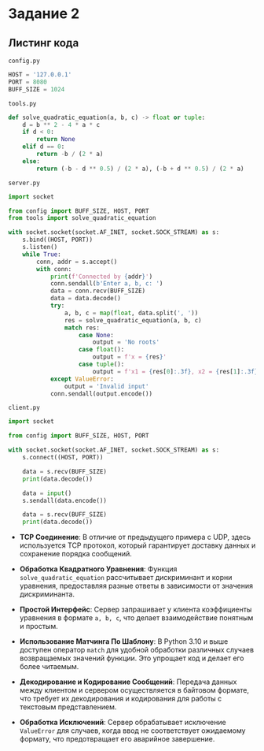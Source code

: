 # Задание 2

## Листинг кода

`config.py`

```python
HOST = '127.0.0.1'
PORT = 8080
BUFF_SIZE = 1024
```

`tools.py`

```python
def solve_quadratic_equation(a, b, c) -> float or tuple:
    d = b ** 2 - 4 * a * c
    if d < 0:
        return None
    elif d == 0:
        return -b / (2 * a)
    else:
        return (-b - d ** 0.5) / (2 * a), (-b + d ** 0.5) / (2 * a)
```

`server.py`

```python
import socket

from config import BUFF_SIZE, HOST, PORT
from tools import solve_quadratic_equation

with socket.socket(socket.AF_INET, socket.SOCK_STREAM) as s:
    s.bind((HOST, PORT))
    s.listen()
    while True:
        conn, addr = s.accept()
        with conn:
            print(f'Connected by {addr}')
            conn.sendall(b'Enter a, b, c: ')
            data = conn.recv(BUFF_SIZE)
            data = data.decode()
            try:
                a, b, c = map(float, data.split(', '))
                res = solve_quadratic_equation(a, b, c)
                match res:
                    case None:
                        output = 'No roots'
                    case float():
                        output = f'x = {res}'
                    case tuple():
                        output = f'x1 = {res[0]:.3f}, x2 = {res[1]:.3f}'
            except ValueError:
                output = 'Invalid input'
            conn.sendall(output.encode())
```

`client.py`

```python
import socket

from config import BUFF_SIZE, HOST, PORT

with socket.socket(socket.AF_INET, socket.SOCK_STREAM) as s:
    s.connect((HOST, PORT))

    data = s.recv(BUFF_SIZE)
    print(data.decode())

    data = input()
    s.sendall(data.encode())

    data = s.recv(BUFF_SIZE)
    print(data.decode())
```

- **TCP Соединение**: В отличие от предыдущего примера с UDP, здесь используется TCP протокол, который гарантирует
  доставку данных и сохранение порядка сообщений.

- **Обработка Квадратного Уравнения**: Функция `solve_quadratic_equation` рассчитывает дискриминант и корни уравнения,
  предоставляя разные ответы в зависимости от значения дискриминанта.

- **Простой Интерфейс**: Сервер запрашивает у клиента коэффициенты уравнения в формате `a, b, c`, что делает
  взаимодействие понятным и простым.

- **Использование Матчинга По Шаблону**: В Python 3.10 и выше доступен оператор `match` для удобной обработки различных
  случаев возвращаемых значений функции. Это упрощает код и делает его более читаемым.

- **Декодирование и Кодирование Сообщений**: Передача данных между клиентом и сервером осуществляется в байтовом
  формате, что требует их декодирования и кодирования для работы с текстовым представлением.

- **Обработка Исключений**: Сервер обрабатывает исключение `ValueError` для случаев, когда ввод не соответствует
  ожидаемому формату, что предотвращает его аварийное завершение.